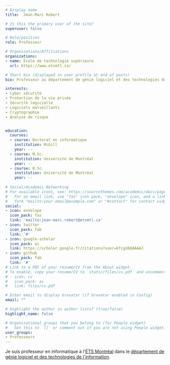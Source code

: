 ```yaml
---
# Display name
title:  Jean-Marc Robert

# Is this the primary user of the site?
superuser: false

# Role/position
role: Professeur

# Organizations/Affiliations
organizations:
- name: École de technologie supérieure
  url: https://www.etsmtl.ca/

# Short bio (displayed in user profile at end of posts)
bio: Professeur au département de génie logiciel et des technologies de l'information à l'École de technologie supérieure de Montréal.

interests:
- Cyber sécurité
- Protection de la vie privée 
- Sécurité logicielle 
- Logiciels malveillants 
- Cryptographie 
- Analyse de risque


education:
  courses:
  - course: Doctorat en informatique
    institution: McGill
    year: --
  - course: M.Sc. 
    institution: Université de Montréal
    year: --
  - course: B.Sc.
    institution: Université de Montréal
    year: --
  
# Social/Academic Networking
# For available icons, see: https://sourcethemes.com/academic/docs/page-builder/#icons
#   For an email link, use "fas" icon pack, "envelope" icon, and a link in the
#   form "mailto:your-email@example.com" or "#contact" for contact widget.
social:
- icon: envelope
  icon_pack: fas
  link: 'mailto:jean-marc.robert@etsmtl.ca'
- icon: twitter
  icon_pack: fab
  link: '#'
- icon: google-scholar
  icon_pack: ai
  link: https://scholar.google.fr/citations?user=6fcgU8QAAAAJ
- icon: github
  icon_pack: fab
  link: '#'
# Link to a PDF of your resume/CV from the About widget.
# To enable, copy your resume/CV to `static/files/cv.pdf` and uncomment the lines below.
# - icon: cv
#   icon_pack: ai
#   link: files/cv.pdf

# Enter email to display Gravatar (if Gravatar enabled in Config)
email: ""

# Highlight the author in author lists? (true/false)
highlight_name: false

# Organizational groups that you belong to (for People widget)
#   Set this to `[]` or comment out if you are not using People widget.
user_groups:
- Professeurs
---
```


Je suis professeur en informatique à l'[ÉTS Montréal](https://www.etsmtl.ca/) dans le [département de génie logiciel et des technologies de l'information](https://www.etsmtl.ca/ets/gouvernance/decanats-et-departements/departement-genie-logiciel-ti).